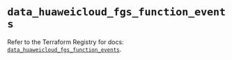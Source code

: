 # `data_huaweicloud_fgs_function_events`

Refer to the Terraform Registry for docs: [`data_huaweicloud_fgs_function_events`](https://registry.terraform.io/providers/huaweicloud/huaweicloud/1.71.1/docs/data-sources/fgs_function_events).
